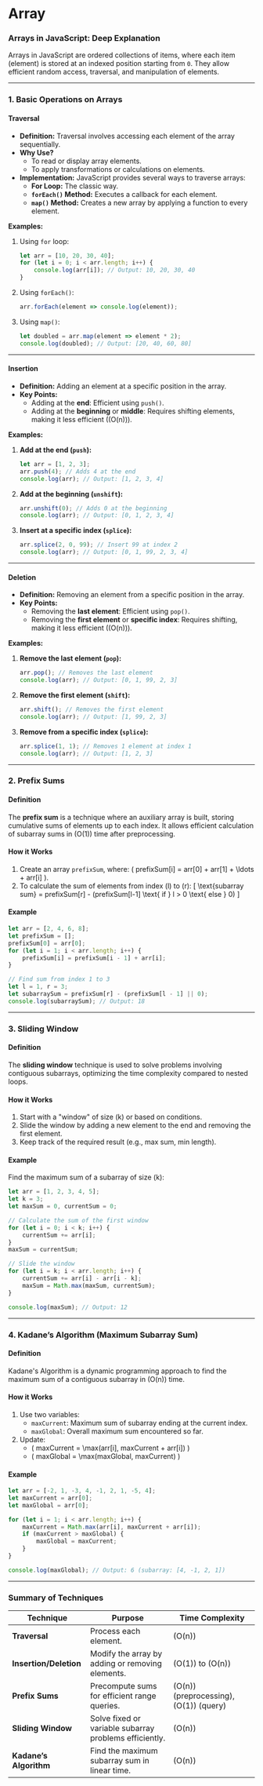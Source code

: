 # Array

### **Arrays in JavaScript: Deep Explanation**

Arrays in JavaScript are ordered collections of items, where each item (element) is stored at an indexed position starting from `0`. They allow efficient random access, traversal, and manipulation of elements.

---

### **1. Basic Operations on Arrays**

#### **Traversal**
- **Definition:** Traversal involves accessing each element of the array sequentially.
- **Why Use?**
  - To read or display array elements.
  - To apply transformations or calculations on elements.
- **Implementation:**
  JavaScript provides several ways to traverse arrays:
  - **For Loop:** The classic way.
  - **`forEach()` Method:** Executes a callback for each element.
  - **`map()` Method:** Creates a new array by applying a function to every element.

**Examples:**
1. Using `for` loop:
   ```javascript
   let arr = [10, 20, 30, 40];
   for (let i = 0; i < arr.length; i++) {
       console.log(arr[i]); // Output: 10, 20, 30, 40
   }
   ```

2. Using `forEach()`:
   ```javascript
   arr.forEach(element => console.log(element));
   ```

3. Using `map()`:
   ```javascript
   let doubled = arr.map(element => element * 2);
   console.log(doubled); // Output: [20, 40, 60, 80]
   ```

---

#### **Insertion**
- **Definition:** Adding an element at a specific position in the array.
- **Key Points:**
  - Adding at the **end**: Efficient using `push()`.
  - Adding at the **beginning** or **middle**: Requires shifting elements, making it less efficient (\(O(n)\)).

**Examples:**
1. **Add at the end (`push`):**
   ```javascript
   let arr = [1, 2, 3];
   arr.push(4); // Adds 4 at the end
   console.log(arr); // Output: [1, 2, 3, 4]
   ```

2. **Add at the beginning (`unshift`):**
   ```javascript
   arr.unshift(0); // Adds 0 at the beginning
   console.log(arr); // Output: [0, 1, 2, 3, 4]
   ```

3. **Insert at a specific index (`splice`):**
   ```javascript
   arr.splice(2, 0, 99); // Insert 99 at index 2
   console.log(arr); // Output: [0, 1, 99, 2, 3, 4]
   ```

---

#### **Deletion**
- **Definition:** Removing an element from a specific position in the array.
- **Key Points:**
  - Removing the **last element**: Efficient using `pop()`.
  - Removing the **first element** or **specific index**: Requires shifting, making it less efficient (\(O(n)\)).

**Examples:**
1. **Remove the last element (`pop`):**
   ```javascript
   arr.pop(); // Removes the last element
   console.log(arr); // Output: [0, 1, 99, 2, 3]
   ```

2. **Remove the first element (`shift`):**
   ```javascript
   arr.shift(); // Removes the first element
   console.log(arr); // Output: [1, 99, 2, 3]
   ```

3. **Remove from a specific index (`splice`):**
   ```javascript
   arr.splice(1, 1); // Removes 1 element at index 1
   console.log(arr); // Output: [1, 2, 3]
   ```

---

### **2. Prefix Sums**

#### **Definition**
The **prefix sum** is a technique where an auxiliary array is built, storing cumulative sums of elements up to each index. It allows efficient calculation of subarray sums in \(O(1)\) time after preprocessing.

#### **How it Works**
1. Create an array `prefixSum`, where:
   \( prefixSum[i] = arr[0] + arr[1] + \ldots + arr[i] \).
2. To calculate the sum of elements from index \(l\) to \(r\):
   \[
   \text{subarray sum} = prefixSum[r] - (prefixSum[l-1] \text{ if } l > 0 \text{ else } 0)
   \]

#### **Example**
```javascript
let arr = [2, 4, 6, 8];
let prefixSum = [];
prefixSum[0] = arr[0];
for (let i = 1; i < arr.length; i++) {
    prefixSum[i] = prefixSum[i - 1] + arr[i];
}

// Find sum from index 1 to 3
let l = 1, r = 3;
let subarraySum = prefixSum[r] - (prefixSum[l - 1] || 0);
console.log(subarraySum); // Output: 18
```

---

### **3. Sliding Window**

#### **Definition**
The **sliding window** technique is used to solve problems involving contiguous subarrays, optimizing the time complexity compared to nested loops.

#### **How it Works**
1. Start with a "window" of size \(k\) or based on conditions.
2. Slide the window by adding a new element to the end and removing the first element.
3. Keep track of the required result (e.g., max sum, min length).

#### **Example**
Find the maximum sum of a subarray of size \(k\):
```javascript
let arr = [1, 2, 3, 4, 5];
let k = 3;
let maxSum = 0, currentSum = 0;

// Calculate the sum of the first window
for (let i = 0; i < k; i++) {
    currentSum += arr[i];
}
maxSum = currentSum;

// Slide the window
for (let i = k; i < arr.length; i++) {
    currentSum += arr[i] - arr[i - k];
    maxSum = Math.max(maxSum, currentSum);
}

console.log(maxSum); // Output: 12
```

---

### **4. Kadane’s Algorithm (Maximum Subarray Sum)**

#### **Definition**
Kadane's Algorithm is a dynamic programming approach to find the maximum sum of a contiguous subarray in \(O(n)\) time.

#### **How it Works**
1. Use two variables:
   - `maxCurrent`: Maximum sum of subarray ending at the current index.
   - `maxGlobal`: Overall maximum sum encountered so far.
2. Update:
   - \( maxCurrent = \max(arr[i], maxCurrent + arr[i]) \)
   - \( maxGlobal = \max(maxGlobal, maxCurrent) \)

#### **Example**
```javascript
let arr = [-2, 1, -3, 4, -1, 2, 1, -5, 4];
let maxCurrent = arr[0];
let maxGlobal = arr[0];

for (let i = 1; i < arr.length; i++) {
    maxCurrent = Math.max(arr[i], maxCurrent + arr[i]);
    if (maxCurrent > maxGlobal) {
        maxGlobal = maxCurrent;
    }
}

console.log(maxGlobal); // Output: 6 (subarray: [4, -1, 2, 1])
```

---

### **Summary of Techniques**

| **Technique**       | **Purpose**                                              | **Time Complexity** |
|----------------------|----------------------------------------------------------|----------------------|
| **Traversal**        | Process each element.                                    | \(O(n)\)            |
| **Insertion/Deletion** | Modify the array by adding or removing elements.        | \(O(1)\) to \(O(n)\)|
| **Prefix Sums**      | Precompute sums for efficient range queries.             | \(O(n)\) (preprocessing), \(O(1)\) (query) |
| **Sliding Window**   | Solve fixed or variable subarray problems efficiently.   | \(O(n)\)            |
| **Kadane’s Algorithm** | Find the maximum subarray sum in linear time.           | \(O(n)\)            |

